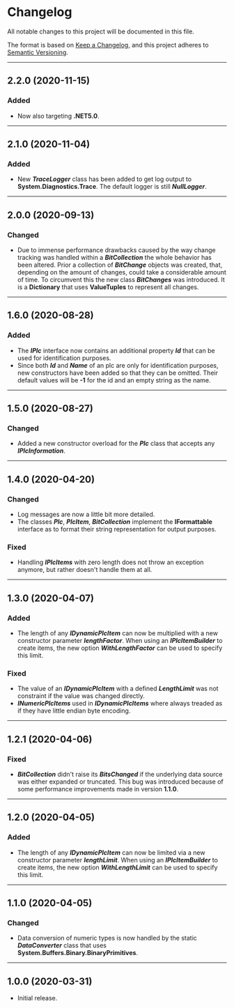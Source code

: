 # Changelog

All notable changes to this project will be documented in this file.

The format is based on [Keep a Changelog](https://keepachangelog.com/en/1.0.0/), and this project adheres to [Semantic Versioning](https://semver.org/spec/v2.0.0.html).
___

## 2.2.0 (2020-11-15)

### Added

- Now also targeting **.NET5.0**.
___

## 2.1.0 (2020-11-04)

### Added

- New ***TraceLogger*** class has been added to get log output to **System.Diagnostics.Trace**. The default logger is still ***NullLogger***.
___

## 2.0.0 (2020-09-13)

### Changed

- Due to immense performance drawbacks caused by the way change tracking was handled within a ***BitCollection*** the whole behavior has been altered. Prior a collection of ***BitChange*** objects was created, that, depending on the amount of changes, could take a considerable amount of time. To circumvent this the new class ***BitChanges*** was introduced. It is a **Dictionary** that uses **ValueTuples** to represent all changes.
___

## 1.6.0 (2020-08-28)

### Added

- The ***IPlc*** interface now contains an additional property ***Id*** that can be used for identification purposes.
- Since both ***Id*** and ***Name*** of an plc are only for identification purposes, new constructors have been added so that they can be omitted. Their default values will be **-1** for the id and an empty string as the name.
___

## 1.5.0 (2020-08-27)

### Changed

- Added a new constructor overload for the ***Plc*** class that accepts any ***IPlcInformation***.
___

## 1.4.0 (2020-04-20)

### Changed

- Log messages are now a little bit more detailed.
- The classes ***Plc***, ***PlcItem***, ***BitCollection*** implement the **IFormattable** interface as to format their string representation for output purposes.

### Fixed

- Handling ***IPlcItems*** with zero length does not throw an exception anymore, but rather doesn't handle them at all.
___

## 1.3.0 (2020-04-07)

### Added

- The length of any ***IDynamicPlcItem*** can now be multiplied with a new constructor parameter ***lengthFactor***. When using an ***IPlcItemBuilder*** to create items, the new option ***WithLengthFactor*** can be used to specify this limit.

### Fixed

- The value of an ***IDynamicPlcItem*** with a defined ***LengthLimit*** was not constraint if the value was changed directly.
- ***INumericPlcItems*** used in ***IDynamicPlcItems*** where always treaded as if they have little endian byte encoding.
___

## 1.2.1 (2020-04-06)

### Fixed

- ***BitCollection*** didn't raise its ***BitsChanged*** if the underlying data source was either expanded or truncated. This bug was introduced because of some performance improvements made in version **1.1.0**.
___

## 1.2.0 (2020-04-05)

### Added

- The length of any ***IDynamicPlcItem*** can now be limited via a new constructor parameter ***lengthLimit***. When using an ***IPlcItemBuilder*** to create items, the new option ***WithLengthLimit*** can be used to specify this limit.
___

## 1.1.0 (2020-04-05)

### Changed

- Data conversion of numeric types is now handled by the static ***DataConverter*** class that uses **System.Buffers.Binary.BinaryPrimitives**.
___

## 1.0.0 (2020-03-31)

- Initial release.